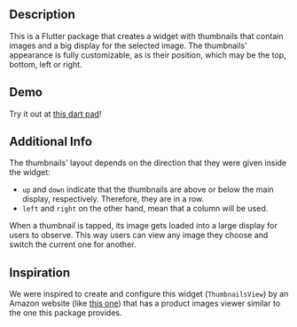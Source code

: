## Description

This is a Flutter package that creates a widget with thumbnails that contain
images and a big display for the selected image. The thumbnails' appearance
is fully customizable, as is their position, which may be the top, bottom,
left or right.

## Demo

Try it out at [this dart pad](https://dartpad.dev/39f8cf1a9dfc0e36c8acb9b59183a3c9?null_safety=true)!

## Additional Info

The thumbnails' layout depends on the direction that they were given inside
the widget:

* `up` and `down` indicate that the thumbnails are above or below the main
display, respectively. Therefore, they are in a row.
* `left` and `right` on the other hand, mean that a column will be used.

When a thumbnail is tapped, its image gets loaded into a large display for
users to observe. This way users can view any image they choose and switch
the current one for another.

## Inspiration

We were inspired to create and configure this widget (`ThumbnailsView`) by
an Amazon website (like [this one][]) that has a product images viewer
similar to the one this package provides.

[this one]: https://www.amazon.com/Hanes-Long-Sleeve-Beefy-Henley-T-Shirt/dp/B010277HZQ?ref_=Oct_s9_apbd_otopr_hd_bw_b2hbDCl&pf_rd_r=QY5VGXJM5F57RRPBPSQB&pf_rd_p=87bece57-c076-5184-8106-2db5fa20af44&pf_rd_s=merchandised-search-11&pf_rd_t=BROWSE&pf_rd_i=2476517011
